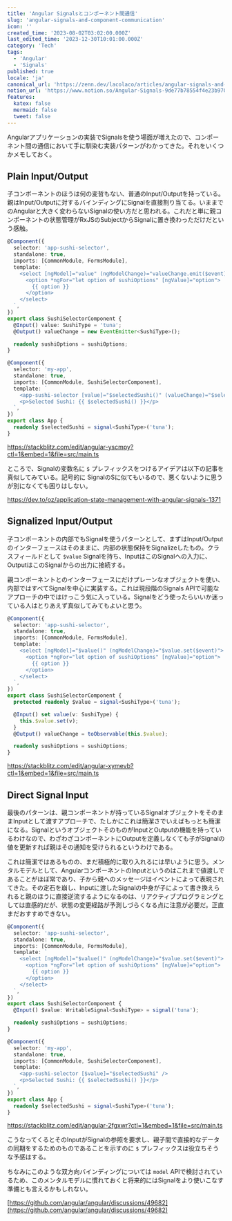 ```yaml
---
title: 'Angular Signalsとコンポーネント間通信'
slug: 'angular-signals-and-component-communication'
icon: ''
created_time: '2023-08-02T03:02:00.000Z'
last_edited_time: '2023-12-30T10:01:00.000Z'
category: 'Tech'
tags:
  - 'Angular'
  - 'Signals'
published: true
locale: 'ja'
canonical_url: 'https://zenn.dev/lacolaco/articles/angular-signals-and-component-communication'
notion_url: 'https://www.notion.so/Angular-Signals-9de77b78554f4e23b970c8ff5a57d2ce'
features:
  katex: false
  mermaid: false
  tweet: false
---
```


Angularアプリケーションの実装でSignalsを使う場面が増えたので、コンポーネント間の通信において手に馴染む実装パターンがわかってきた。それをいくつかメモしておく。

## Plain Input/Output

子コンポーネントのほうは何の変哲もない、普通のInput/Outputを持っている。親はInput/Outputに対するバインディングにSignalを直接割り当てる。いままでのAngularと大きく変わらないSignalの使い方だと思われる。これだと単に親コンポーネントの状態管理がRxJSのSubjectからSignalに置き換わっただけだという感触。

```ts
@Component({
  selector: 'app-sushi-selector',
  standalone: true,
  imports: [CommonModule, FormsModule],
  template: `
    <select [ngModel]="value" (ngModelChange)="valueChange.emit($event)">
      <option *ngFor="let option of sushiOptions" [ngValue]="option">
        {{ option }}
      </option>
    </select>
  `,
})
export class SushiSelectorComponent {
  @Input() value: SushiType = 'tuna';
  @Output() valueChange = new EventEmitter<SushiType>();

  readonly sushiOptions = sushiOptions;
}

@Component({
  selector: 'my-app',
  standalone: true,
  imports: [CommonModule, SushiSelectorComponent],
  template: `
    <app-sushi-selector [value]="$selectedSushi()" (valueChange)="$selectedSushi.set($event)" />
    <p>Selected Sushi: {{ $selectedSushi() }}</p>
  `,
})
export class App {
  readonly $selectedSushi = signal<SushiType>('tuna');
}
```

https://stackblitz.com/edit/angular-yscmpy?ctl=1&embed=1&file=src/main.ts

ところで、Signalの変数名に `$` プレフィックスをつけるアイデアは以下の記事を真似してみている。記号的に SignalのSに似てもいるので、悪くないように思うが別になくても困りはしない。

https://dev.to/oz/application-state-management-with-angular-signals-1371

## Signalized Input/Output

子コンポーネントの内部でもSignalを使うパターンとして、まずはInput/Outputのインターフェースはそのままに、内部の状態保持をSignalizeしたもの。クラスフィールドとして `$value` Signalを持ち、InputはこのSignalへの入力に、OutputはこのSignalからの出力に接続する。

親コンポーネントとのインターフェースにだけプレーンなオブジェクトを使い、内部ではすべてSignalを中心に実装する。これは現段階のSignals APIで可能なアプローチの中ではけっこう気に入っている。Signalをどう使ったらいいか迷っている人はとりあえず真似してみてもよいと思う。

```ts
@Component({
  selector: 'app-sushi-selector',
  standalone: true,
  imports: [CommonModule, FormsModule],
  template: `
    <select [ngModel]="$value()" (ngModelChange)="$value.set($event)">
      <option *ngFor="let option of sushiOptions" [ngValue]="option">
        {{ option }}
      </option>
    </select>
  `,
})
export class SushiSelectorComponent {
  protected readonly $value = signal<SushiType>('tuna');

  @Input() set value(v: SushiType) {
    this.$value.set(v);
  }
  @Output() valueChange = toObservable(this.$value);

  readonly sushiOptions = sushiOptions;
}
```

https://stackblitz.com/edit/angular-xymevb?ctl=1&embed=1&file=src/main.ts

## Direct Signal Input

最後のパターンは、親コンポーネントが持っているSignalオブジェクトをそのままInputとして渡すアプローチで、たしかにこれは簡潔さでいえばもっとも簡潔になる。SignalというオブジェクトそのものがInputとOutputの機能を持っているわけなので、わざわざコンポーネントにOutputを定義しなくても子がSignalの値を更新すれば親はその通知を受けられるというわけである。

これは簡潔ではあるものの、まだ積極的に取り入れるには早いように思う。メンタルモデルとして、AngularコンポーネントのInputというのはこれまで値渡しであることがほぼ常であり、子から親へのメッセージはイベントによって表現されてきた。その定石を崩し、Inputに渡したSignalの中身が子によって書き換えられると親のほうに直接逆流するようになるのは、リアクティブプログラミングとしては直感的だが、状態の変更経路が予測しづらくなる点に注意が必要だ。正直まだおすすめできない。

```ts
@Component({
  selector: 'app-sushi-selector',
  standalone: true,
  imports: [CommonModule, FormsModule],
  template: `
    <select [ngModel]="$value()" (ngModelChange)="$value.set($event)">
      <option *ngFor="let option of sushiOptions" [ngValue]="option">
        {{ option }}
      </option>
    </select>
  `,
})
export class SushiSelectorComponent {
  @Input() $value: WritableSignal<SushiType> = signal('tuna');

  readonly sushiOptions = sushiOptions;
}

@Component({
  selector: 'my-app',
  standalone: true,
  imports: [CommonModule, SushiSelectorComponent],
  template: `
    <app-sushi-selector [$value]="$selectedSushi" />
    <p>Selected Sushi: {{ $selectedSushi() }}</p>
  `,
})
export class App {
  readonly $selectedSushi = signal<SushiType>('tuna');
}
```

https://stackblitz.com/edit/angular-2fgxwr?ctl=1&embed=1&file=src/main.ts

こうなってくるとそのInputがSignalの参照を要求し、親子間で直接的なデータの同期をするためのものであることを示すのに `$` プレフィックスは役立ちそうな予感はする。

ちなみにこのような双方向バインディングについては `model` APIで検討されているため、このメンタルモデルに慣れておくと将来的にはSignalをより使いこなす準備とも言えるかもしれない。

[https://github.com/angular/angular/discussions/49682](https://github.com/angular/angular/discussions/49682)
